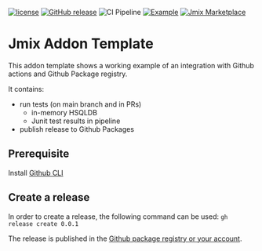 [![license](https://img.shields.io/badge/license-Apache%20License%202.0-blue.svg?style=flat)](http://www.apache.org/licenses/LICENSE-2.0)
[![GitHub release](https://img.shields.io/github/release/mariodavid/jmix-addon-template.svg)](https://github.com/mariodavid/jmix-addon-template/releases/)
![CI Pipeline](https://github.com/mariodavid/jmix-addon-template/actions/workflows/test.yml/badge.svg)
[![Example](https://img.shields.io/badge/example-jmix--addon--template--example-brightgreen)](https://github.com/mariodavid/jmix-addon-template-example)
[![Jmix Marketplace](https://img.shields.io/badge/marketplace-jmix--addon--template-orange)](https://www.jmix.io/marketplace/addon-template)


# Jmix Addon Template

This addon template shows a working example of an integration with Github actions and Github Package registry.

It contains:

* run tests (on main branch and in PRs) 
  * in-memory HSQLDB
  * Junit test results in pipeline
* publish release to Github Packages

## Prerequisite

Install [Github CLI](https://cli.github.com/) 

## Create a release

In order to create a release, the following command can be used:
`gh release create 0.0.1`

The release is published in the [Github package registry or your account](https://github.com/mariodavid?tab=packages&repo_name=jmix-addon-template). 

